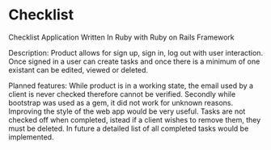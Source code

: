 # Checklist
Checklist Application Written In Ruby with Ruby on Rails Framework

Description:
Product allows for sign up, sign in, log out with user interaction. Once signed in a user can create tasks and once there is a minimum of one existant can be edited, viewed or deleted.

Planned features:
While product is in a working state, the email used by a client is never checked therefore cannot be verified. Secondly while bootstrap was used as a gem, it did not work for unknown reasons. Improving the style of the web app would be very useful. Tasks are not checked off when completed, istead if a client wishes to remove them, they must be deleted. In future a detailed list of all completed tasks would be implemented.

